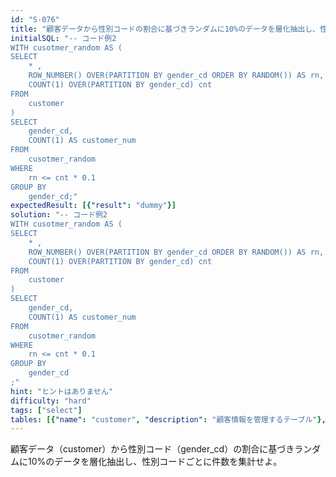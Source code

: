 ```yaml
---
id: "S-076"
title: "顧客データから性別コードの割合に基づきランダムに10%のデータを層化抽出し、性別コードごとに件..."
initialSQL: "-- コード例2
WITH cusotmer_random AS (
SELECT 
    * , 
    ROW_NUMBER() OVER(PARTITION BY gender_cd ORDER BY RANDOM()) AS rn,
    COUNT(1) OVER(PARTITION BY gender_cd) cnt
FROM 
    customer
)
SELECT
    gender_cd,
    COUNT(1) AS customer_num
FROM
    cusotmer_random
WHERE 
    rn <= cnt * 0.1
GROUP BY
    gender_cd;"
expectedResult: [{"result": "dummy"}]
solution: "-- コード例2
WITH cusotmer_random AS (
SELECT 
    * , 
    ROW_NUMBER() OVER(PARTITION BY gender_cd ORDER BY RANDOM()) AS rn,
    COUNT(1) OVER(PARTITION BY gender_cd) cnt
FROM 
    customer
)
SELECT
    gender_cd,
    COUNT(1) AS customer_num
FROM
    cusotmer_random
WHERE 
    rn <= cnt * 0.1
GROUP BY
    gender_cd
;"
hint: "ヒントはありません"
difficulty: "hard"
tags: ["select"]
tables: [{"name": "customer", "description": "顧客情報を管理するテーブル"}, {"name": "receipt", "description": "レシート明細データを管理するテーブル"}, {"name": "store", "description": "店舗情報を管理するテーブル"}, {"name": "product", "description": "商品情報を管理するテーブル"}, {"name": "category", "description": "カテゴリ情報を管理するテーブル"}]
---
```


顧客データ（customer）から性別コード（gender_cd）の割合に基づきランダムに10%のデータを層化抽出し、性別コードごとに件数を集計せよ。